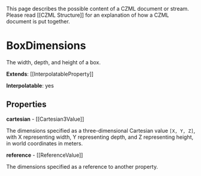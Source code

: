 This page describes the possible content of a CZML document or stream.  Please read [[CZML Structure]] for an explanation of how a CZML document is put together.

# BoxDimensions

The width, depth, and height of a box.

**Extends**: [[InterpolatableProperty]]

**Interpolatable**: yes

## Properties

**cartesian** - [[Cartesian3Value]]

The dimensions specified as a three-dimensional Cartesian value `[X, Y, Z]`, with X representing width, Y representing depth, and Z representing height, in world coordinates in meters.


**reference** - [[ReferenceValue]]

The dimensions specified as a reference to another property.


